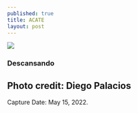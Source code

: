 ```yaml
---
published: true
title: ACATE
layout: post
---
```



![]({{site.baseurl}}/images/IMG_2756-6-Yoenelvolcan.jpg)

### Descansando
## Photo credit: Diego Palacios
Capture Date: May 15, 2022.
